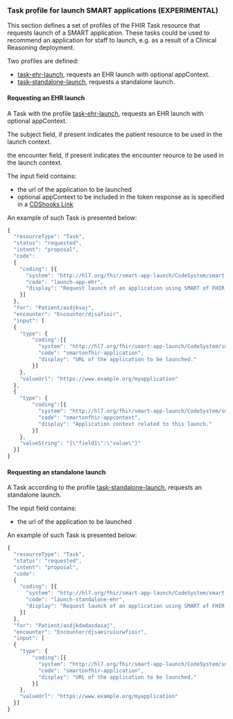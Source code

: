 ### Task profile for launch SMART applications (EXPERIMENTAL)


This section defines a set of profiles of the FHIR Task resource that requests launch of a SMART application. These tasks could be used to recommend an application for staff to launch, e.g. as a result of a Clinical Reasoning deployment.


Two profiles are defined:

* [task-ehr-launch](StructureDefinition-task-ehr-launch.html), requests an EHR launch with optional appContext.
* [task-standalone-launch](StructureDefinition-task-standalone-launch.html), requests a standalone launch.

#### Requesting an EHR launch

A Task with the profile [task-ehr-launch](StructureDefinition-task-ehr-launch.html), requests an EHR launch with optional appContext.

The subject field, if present indicates the patient resource to be used in the launch context.

the encounter field, if present indicates the encounter reource to be used in the launch context.
 
The input field contains:
* the url of the application to be launched
* optional appContext to be included in the token response as is specified in a [CDShooks Link](https://cds-hooks.org/specification/current/#link)

An example of such Task is presented below: 

```js
{
  "resourceType": "Task",
  "status": "requested",
  "intent": "proposal",
  "code": 
  {
    "coding": [{
      "system": "http://hl7.org/fhir/smart-app-launch/CodeSystem/smart-codes",
      "code": "launch-app-ehr",
      "display": "Request launch of an application using SMART of FHIR EHR launch."
    }]
  },
  "for": "Patient/asdjksaj",
  "encounter": "Encounter/djsafioir",
  "input": [
  {
    "type": {
        "coding":[{
          "system": "http://hl7.org/fhir/smart-app-launch/CodeSystem/smart-codes",
          "code": "smartonfhir-application",
          "display": "URL of the application to be launched."
        }]
    },
    "valueUrl": "https://www.example.org/myapplication"
  },
  {
    "type": {
        "coding":[{
          "system": "http://hl7.org/fhir/smart-app-launch/CodeSystem/smart-codes",
          "code": "smartonfhir-appcontext",
          "display": "Application context related to this launch."
        }]
    },
    "valueString": "{\"field1\":\"value\"}"
  }]
}
```

#### Requesting an standalone launch

A Task according to the profile [task-standalone-launch](StructureDefinition-task-standalone-launch.html), requests an standalone launch.

The input field contains:

* the url of the application to be launched

An example of such Task is presented below: 

```js
{
  "resourceType": "Task",
  "status": "requested",
  "intent": "proposal",
  "code": 
  {
    "coding": [{
      "system": "http://hl7.org/fhir/smart-app-launch/CodeSystem/smart-codes",
      "code": "launch-standalone-ehr",
      "display": "Request launch of an application using SMART of FHIR standalone launch."
    }]
  },
  "for": "Patient/asdjkdadasdasaj",
  "encounter": "Encounter/djsaeiruiurwfioir",
  "input": [
  {
    "type": {
        "coding":[{
          "system": "http://hl7.org/fhir/smart-app-launch/CodeSystem/smart-codes",
          "code": "smartonfhir-application",
          "display": "URL of the application to be launched."
        }]
    },
    "valueUrl": "https://www.example.org/myapplication"
  }]
}
```


